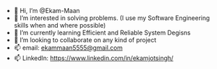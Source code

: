 - 👋 Hi, I’m @Ekam-Maan
- 👀 I’m interested in solving problems. (I use my Software Engineering skills when and where possible)
- 🌱 I’m currently learning Efficient and Reliable System Degisns
- 💞️ I’m looking to collaborate on any kind of project
- 📫 email: ekammaan5555@gmail.com
- 📫 LinkedIn: https://www.linkedin.com/in/ekamjotsingh/
<!---
Ekam-Maan/Ekam-Maan is a ✨ special ✨ repository because its `README.md` (this file) appears on your GitHub profile.
You can click the Preview link to take a look at your changes.
--->
